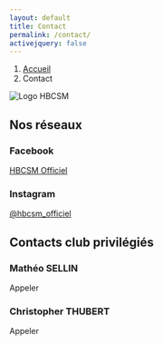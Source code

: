 ```yaml
---
layout: default
title: Contact
permalink: /contact/
activejquery: false
---
```


<!-- Fil d'ariane -->
<nav class="ms-4 mt-1" style="--bs-breadcrumb-divider: url(&#34;data:image/svg+xml,%3Csvg xmlns='http://www.w3.org/2000/svg' width='8' height='8'%3E%3Cpath d='M2.5 0L1 1.5 3.5 4 1 6.5 2.5 8l4-4-4-4z' fill='%236c757d'/%3E%3C/svg%3E&#34;);" aria-label="breadcrumb">
  <ol class="breadcrumb">
    <li class="breadcrumb-item active" aria-current="page"><a href="/" >Accueil</a></li>
        <li class="breadcrumb-item" aria-current="page">Contact</li>
  </ol>
</nav>

<!-- Corps -->
<div class="container" >
  <div class="min-vh-100 d-inline-block" >
    <p>
      <img src="/assets/img/logo-hbcsm.png" alt="Logo HBCSM" />
    </p>
    <h2>Nos réseaux</h2>
    <h3><i class="bi bi-facebook"></i> Facebook</h3>
    <p><a href="https://www.facebook.com/HBCSM79">HBCSM Officiel</a></p>
    <h3><i class="bi bi-instagram"></i> Instagram</h3>
    <p><a href="https://www.instagram.com/hbcsm_officiel/" >@hbcsm_officiel</a></p>
    <h2>Contacts club privilégiés</h2>
    <h3>Mathéo SELLIN</h3>
    <p>
      <a class="btn btn-primary" id="phoneMSE" ><i class="bi bi-telephone" href="#" ></i> Appeler</a>
    </p>
    <h3>Christopher THUBERT</h3>
    <p>
      <a class="btn btn-primary" id="phoneCTH" ><i class="bi bi-telephone" href="#" ></i> Appeler</a>
    </p>
  </div>
</div>

<script src="/assets/js/jquery-1_12_4.js" ></script>
<script src="/assets/js/phone-1_1_0.min.js" ></script>
<script>
let phoneNumberList = new Array();
{% for dataPN in site.data.phone-number.data %}
phoneNumberList.push(new PhoneNumber("{{ dataPN.ID }}", "{{ dataPN.phone }}", "{{ dataPN.key }}"));
{% endfor %}

$("#phoneMSE").on("click", function () {
  const phoneCmd = new PhoneCmd("MSE", "phoneMSE", phoneNumberList);
  (new PhoneComponent(phoneCmd)).showPhoneNumberOnClick();
  $("#phoneMSE").off("click");
});
$("#phoneCTH").on("click", function () {
  const phoneCmd = new PhoneCmd("CTH", "phoneCTH", phoneNumberList);
  (new PhoneComponent(phoneCmd)).showPhoneNumberOnClick();
  $("#phoneCTH").off("click");
});
</script>

